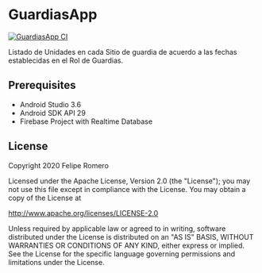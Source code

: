 # GuardiasApp

[![GuardiasApp CI][ci-status-badge]][ci-status]

Listado de Unidades en cada Sitio de guardia de acuerdo a las fechas establecidas en el Rol de Guardias.

## Prerequisites

- Android Studio 3.6
- Android SDK API 29
- Firebase Project with Realtime Database

## License

Copyright 2020 Felipe Romero

Licensed under the Apache License, Version 2.0 (the "License");
you may not use this file except in compliance with the License.
You may obtain a copy of the License at

http://www.apache.org/licenses/LICENSE-2.0

Unless required by applicable law or agreed to in writing, software
distributed under the License is distributed on an "AS IS" BASIS,
WITHOUT WARRANTIES OR CONDITIONS OF ANY KIND, either express or implied.
See the License for the specific language governing permissions and
limitations under the License.

[ci-status]: https://github.com/feliperomero3/GuardiasApp/actions?query=workflow%3A%22GuardiasApp+CI%22
[ci-status-badge]: https://github.com/feliperomero3/GuardiasApp/workflows/GuardiasApp%20CI/badge.svg
